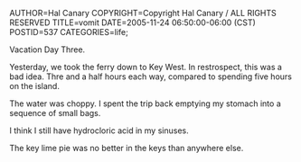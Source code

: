 AUTHOR=Hal Canary
COPYRIGHT=Copyright Hal Canary / ALL RIGHTS RESERVED
TITLE=vomit
DATE=2005-11-24 06:50:00-06:00 (CST)
POSTID=537
CATEGORIES=life;

Vacation Day Three.

Yesterday, we took the ferry down to Key West. In restrospect, this was a bad idea. Thre and a half hours each way, compared to spending five hours on the island.

The water was choppy. I spent the trip back emptying my stomach into a sequence of small bags.

I think I still have hydrocloric acid in my sinuses.

The key lime pie was no better in the keys than anywhere else.
